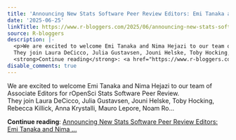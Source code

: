 ```yaml
---
title: 'Announcing New Stats Software Peer Review Editors: Emi Tanaka and Nima Hejazi'
date: '2025-06-25'
linkTitle: https://www.r-bloggers.com/2025/06/announcing-new-stats-software-peer-review-editors-emi-tanaka-and-nima-hejazi/
source: R-bloggers
description: |-
  <p>We are excited to welcome Emi Tanaka and Nima Hejazi to our team of Associate Editors for rOpenSci Stats Software Peer Review.<br />
  They join Laura DeCicco, Julia Gustavsen, Jouni Helske, Toby Hocking, Rebecca Killick, Anna Krystalli, Mauro Lepore, Noam Ro...</p>
  <strong>Continue reading</strong>: <a href="https://www.r-bloggers.com/2025/06/announcing-new-stats-software-peer-review-editors-emi-tanaka-and-nima-hejazi/">Announcing New Stats Software Peer Review Editors: Emi Tanaka and Nima ...
disable_comments: true
---
```

<p>We are excited to welcome Emi Tanaka and Nima Hejazi to our team of Associate Editors for rOpenSci Stats Software Peer Review.<br />
They join Laura DeCicco, Julia Gustavsen, Jouni Helske, Toby Hocking, Rebecca Killick, Anna Krystalli, Mauro Lepore, Noam Ro...</p>
<strong>Continue reading</strong>: <a href="https://www.r-bloggers.com/2025/06/announcing-new-stats-software-peer-review-editors-emi-tanaka-and-nima-hejazi/">Announcing New Stats Software Peer Review Editors: Emi Tanaka and Nima ...